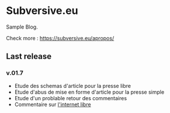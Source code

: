 # Subversive.eu

Sample Blog.

Check more :   <https://subversive.eu/apropos/>

## Last release

### v.01.7


- Etude des schemas d'article pour la presse libre
- Etude d'abus de mise en forme d'article pour la presse simple
- Etude d'un problable retour des commentaires
- Commentaire sur [l'internet libre](https://subversive.eu/internetlibre.txt)